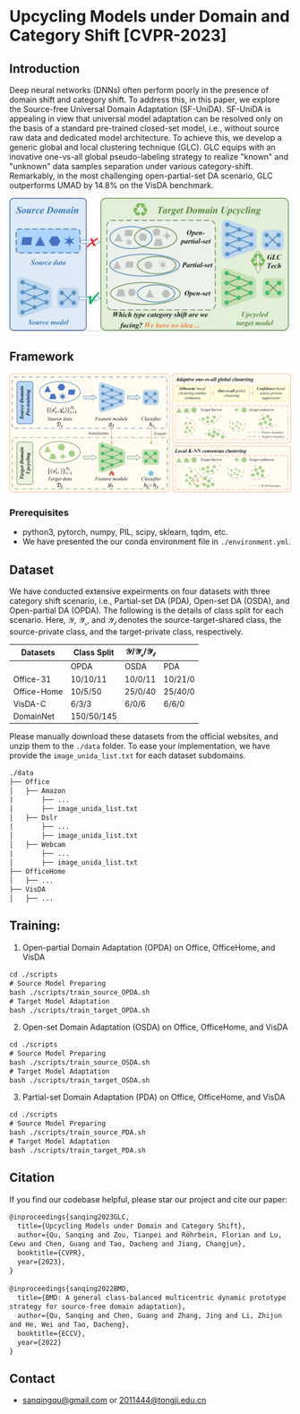 
# Upcycling Models under Domain and Category Shift [CVPR-2023]

## Introduction
Deep neural networks (DNNs) often perform poorly in the presence of domain shift and category shift. To address this, in this paper, we explore the Source-free Universal Domain Adaptation (SF-UniDA). SF-UniDA is appealing in view that universal model adaptation can be resolved only on the basis of a standard pre-trained closed-set model, i.e., without source raw data and dedicated model architecture. To achieve this, we develop a generic global and local clustering technique (GLC). GLC equips with an inovative one-vs-all global pseudo-labeling strategy to realize "known" and "unknown" data samples separation under various category-shift. Remarkably, in the most challenging open-partial-set DA scenario, GLC outperforms UMAD by 14.8% on the VisDA benchmark.

<img src="figures/SFUNIDA.png" width="500"/>

## Framework
<img src="figures/GLC_framework.png" width="1000"/>

### Prerequisites
- python3, pytorch, numpy, PIL, scipy, sklearn, tqdm, etc.
- We have presented the our conda environment file in `./environment.yml`.

## Dataset
We have conducted extensive expeirments on four datasets with three category shift scenario, i.e., Partial-set DA (PDA), Open-set DA (OSDA), and Open-partial DA (OPDA). The following is the details of class split for each scenario. Here, $\mathcal{Y}$, $\mathcal{\bar{Y}_s}$, and $\mathcal{\bar{Y}_t}$ denotes the source-target-shared class, the source-private class, and the target-private class, respectively. 

| Datasets    | Class Split| $\mathcal{Y}/\mathcal{\bar{Y}_s}/\mathcal{\bar{Y}_t}$| |
| ----------- | --------   | -------- | -------- |
|     | OPDA       | OSDA     | PDA      |
| Office-31   | 10/10/11   | 10/0/11  | 10/21/0  |
| Office-Home | 10/5/50    | 25/0/40  | 25/40/0  |
| VisDA-C     | 6/3/3      | 6/0/6    | 6/6/0    |
| DomainNet   | 150/50/145 |          |          |

Please manually download these datasets from the official websites, and unzip them to the `./data` folder. To ease your implementation, we have provide the `image_unida_list.txt` for each dataset subdomains. 

```
./data
├── Office
│   ├── Amazon
|       ├── ...
│       ├── image_unida_list.txt
│   ├── Dslr
|       ├── ...
│       ├── image_unida_list.txt
│   ├── Webcam
|       ├── ...
│       ├── image_unida_list.txt
├── OfficeHome
│   ├── ...
├── VisDA
│   ├── ...
```

## Training:
1. Open-partial Domain Adaptation (OPDA) on Office, OfficeHome, and VisDA
```
cd ./scripts
# Source Model Preparing
bash ./scripts/train_source_OPDA.sh
# Target Model Adaptation
bash ./scripts/train_target_OPDA.sh
```
2. Open-set Domain Adaptation (OSDA) on Office, OfficeHome, and VisDA
```
cd ./scripts
# Source Model Preparing
bash ./scripts/train_source_OSDA.sh
# Target Model Adaptation
bash ./scripts/train_target_OSDA.sh
```
3. Partial-set Domain Adaptation (PDA) on Office, OfficeHome, and VisDA
```
cd ./scripts
# Source Model Preparing
bash ./scripts/train_source_PDA.sh
# Target Model Adaptation
bash ./scripts/train_target_PDA.sh
```

## Citation
If you find our codebase helpful, please star our project and cite our paper:
```
@inproceedings{sanqing2023GLC,
  title={Upcycling Models under Domain and Category Shift},
  author={Qu, Sanqing and Zou, Tianpei and Röhrbein, Florian and Lu, Cewu and Chen, Guang and Tao, Dacheng and Jiang, Changjun},
  booktitle={CVPR},
  year={2023},
}

@inproceedings{sanqing2022BMD,
  title={BMD: A general class-balanced multicentric dynamic prototype strategy for source-free domain adaptation},
  author={Qu, Sanqing and Chen, Guang and Zhang, Jing and Li, Zhijun and He, Wei and Tao, Dacheng},
  booktitle={ECCV},
  year={2022}
}
```

## Contact
- sanqingqu@gmail.com or 2011444@tongji.edu.cn
